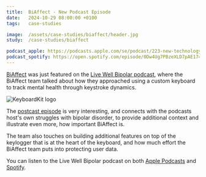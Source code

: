 ```yaml
---
title:  BiAffect - New Podcast Episode
date:   2024-10-29 08:00:00 +0100
tags:   case-studies

image:  /assets/case-studies/biaffect/header.jpg
study:  /case-studies/biaffect

podcast_apple: https://podcasts.apple.com/se/podcast/223-new-technology-transforming-bipolar-care/id1497723824?i=1000674751237&l=en-GB
podcast_spotify: https://open.spotify.com/episode/0Dw4Ug7PBzeXLD7pAE174x?si=aa6af63493c74146&nd=1&dlsi=383cb82c81b4431a
---
```


[BiAffect]({{page.study}}) was just featured on the [Live Well Bipolar podcast]({{page.podcast_apple}}), where the BiAffect team talked about how they approached using a custom keyboard to track mental health through keystroke dynamics.

![KeyboardKit logo]({{page.image}})

The [postcast episode]({{page.podcast_apple}}) is very interesting, and connects with the podcasts host's own struggles with bipolar disorder, to provide additional context and illustrate even more, how important BiAffect is.

The team also touches on building additional features on top of the keylogger that is at the heart of the keyboard, and how much effort the BiAffect team puts into protecting user data.

You can listen to the Live Well Bipolar podcast on both [Apple Podcasts]({{page.podcast_apple}}) and [Spotify]({{page.podcast_spotify}}).